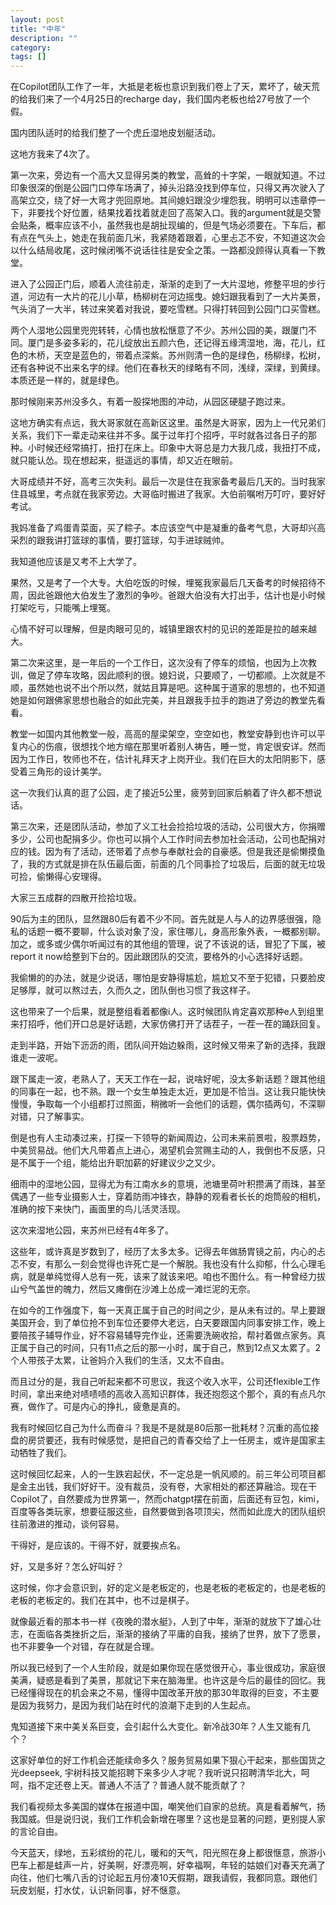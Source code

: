 ```yaml
---
layout: post
title: "中年"
description: ""
category: 
tags: []
---
```



在Copilot团队工作了一年，大抵是老板也意识到我们卷上了天，累坏了，破天荒的给我们来了一个4月25日的recharge day，我们国内老板也给27号放了一个假。

国内团队适时的给我们整了一个虎丘湿地皮划艇活动。

这地方我来了4次了。

第一次来，旁边有一个高大又显得另类的教堂，高耸的十字架，一眼就知道。不过印象很深的倒是公园门口停车场满了，掉头沿路没找到停车位，只得又再次驶入了高架立交，绕了好一大弯才兜回原地。其间媳妇跟没少埋怨我，明明可以违章停一下，非要找个好位置，结果找着找着就走回了高架入口。我的argument就是交警会贴条，概率应该不小，虽然我也是胡扯现编的，但是气场必须要在。下车后，都有点在气头上，她走在我前面几米，我紧随着跟着，心里忐忑不安，不知道这次会以什么结局收尾，这时候闭嘴不说话往往是安全之策。一路都没顾得认真看一下教堂。

进入了公园正门后，顺着人流往前走，渐渐的走到了一大片湿地，修整平坦的步行道，河边有一大片的花儿小草，杨柳树在河边摇曳。媳妇跟我看到了一大片美景，气头消了一大半，转过来笑着对我说，要吃雪糕。只得打转回到公园门口买雪糕。

两个人湿地公园里兜兜转转，心情也放松惬意了不少。苏州公园的美，跟厦门不同。厦门是多姿多彩的，花儿绽放出五颜六色，还记得五缘湾湿地，海，花儿，红色的木桥，天空是蓝色的，带着点深紫。苏州则清一色的是绿色，杨柳绿，松树，还有各种说不出来名字的绿。他们在春秋天的绿略有不同，浅绿，深绿，到黄绿。本质还是一样的，就是绿色。

那时候刚来苏州没多久，有着一股探地图的冲动，从园区硬腿子跑过来。

这地方确实有点远，我大哥家就在高新区这里。虽然是大哥家，因为上一代兄弟们关系，我们下一辈走动来往并不多。属于过年打个招呼，平时就各过各日子的那种。小时候还经常搞打，扭打在床上。印象中大哥总是力大我几成，我扭打不成，就只能认怂。现在想起来，挺遥远的事情，却又近在眼前。

大哥成绩并不好，高考三次失利。最后一次是住在我家备考最后几天的。当时我家住县城里，考点就在我家旁边。大哥临时搬进了我家。大伯前嘱咐万叮咛，要好好考试。

我妈准备了鸡蛋青菜面，买了粽子。本应该空气中是凝重的备考气息，大哥却兴高采烈的跟我讲打篮球的事情，要打篮球，勾手进球贼帅。

我知道他应该是又考不上大学了。

果然，又是考了一个大专。大伯吃饭的时候，埋冤我家最后几天备考的时候招待不周，因此爸跟他大伯发生了激烈的争吵。爸跟大伯没有大打出手，估计也是小时候打架吃亏，只能嘴上埋冤。

心情不好可以理解，但是肉眼可见的，城镇里跟农村的见识的差距是拉的越来越大。

第二次来这里，是一年后的一个工作日，这次没有了停车的烦恼，也因为上次教训，做足了停车攻略，因此顺利的很。媳妇说，只要顺了，一切都顺。上次就是不顺，虽然她也说不出个所以然，就姑且算是吧。这种属于道家的思想的，也不知道她是如何跟佛家思想也融合的如此完美，并且跟我手拉手的跑进了旁边的教堂先看看。

教堂一如国内其他教堂一般，高高的屋梁架空，空空如也，教堂安静到也许可以平复内心的伤痕，很想找个地方缩在那里听着别人祷告，睡一觉，肯定很安详。然而因为工作日，牧师也不在，估计礼拜天才上岗开业。我们在巨大的太阳阴影下，感受着三角形的设计美学。

这一次我们认真的逛了公园，走了接近5公里，疲劳到回家后躺着了许久都不想说话。

第三次来，还是团队活动，参加了义工社会捡拾垃圾的活动，公司很大方，你捐赠多少，公司也配捐多少。你也可以捐个人工作时间去参加社会活动，公司也配捐对应的钱。因为有了活动，还带着了点参与奉献社会的自豪感。但是我还是偷懒摸鱼了，我的方式就是排在队伍最后面，前面的几个同事捡了垃圾后，后面的就无垃圾可捡，偷懒得心安理得。

大家三五成群的四散开捡拾垃圾。

90后为主的团队，显然跟80后有着不少不同。首先就是人与人的边界感很强，隐私的话题一概不要聊，什么谈对象了没，家住哪儿，身高形象外表，一概都别聊。加之，或多或少偶尔听闻过有的其他组的管理，说了不该说的话，冒犯了下属，被report it now给整到下台的。因此跟团队的交流，要格外的小心选择好话题。

我偷懒的的办法，就是少说话，哪怕是安静得尴尬，尴尬又不至于犯错，只要脸皮足够厚，就可以熬过去，久而久之，团队倒也习惯了我这样子。

这也带来了一个后果，就是整组看着都像i人。这时候团队肯定喜欢那种e人到组里来打招呼，他们开口总是好话题，大家仿佛打开了话茬子，一茬一茬的踊跃回复。

走到半路，开始下沥沥的雨，团队间开始边躲雨，这时候又带来了新的选择，我跟谁走一波呢。

跟下属走一波，老熟人了，天天工作在一起，说啥好呢，没太多新话题？跟其他组的同事在一起，也不熟。跟一个女生单独走太近，更加是不恰当。这让我只能快快慢慢，争取每一个小组都打过照面，稍微听一会他们的话题，偶尔插两句，不深聊对错，只了解事实。

倒是也有人主动凑过来，打探一下领导的新闻周边，公司未来前景啦，股票趋势，中美贸易战。他们大凡带着点上进心，渴望机会赏赐主动的人，我倒也不反感，只是不属于一个组，能给出升职加薪的好建议少之又少。

细雨中的湿地公园，显得尤为有江南水乡的意境，池塘里荷叶积攒满了雨珠，甚至偶遇了一些专业摄影人士，穿着防雨冲锋衣，静静的观看者长长的炮筒般的相机，准确的按下来快门，画面里的鸟儿活灵活现。



这次来湿地公园，来苏州已经有4年多了。

这些年，或许真是岁数到了，经历了太多太多。记得去年做肠胃镜之前，内心的忐忑不安，有那么一刻会觉得也许死亡是一个解脱。我也没有什么抑郁，什么心理毛病，就是单纯觉得人总有一死，该来了就该来吧。咱也不图什么。有一种曾经力拔山兮气盖世的魄力，然后又瘫倒在沙滩上怂成一滩烂泥的无奈。

在如今的工作强度下，每一天真正属于自己的时间之少，是从未有过的。早上要跟美国开会，到了单位抢不到车位还要停大老远，白天要跟国内同事安排工作，晚上要陪孩子辅导作业，好不容易辅导完作业，还需要洗碗收拾，帮衬着做点家务。真正属于自己的时间，只有11点之后的那一小时，属于自己，熬到12点又太累了。2个人带孩子太累，让爸妈介入我们的生活，又太不自由。

而且过分的是，我自己听起来都不可思议，我这个收入水平，公司还flexible工作时间，拿出来绝对啧啧啧的高收入高知识群体，我还抱怨这个那个，真的有点凡尔赛，做作了。可是内心的挣扎，疲惫是真的。

我有时候回忆自己为什么而奋斗？我是不是就是80后那一批耗材？沉重的高位接盘的房贷要还，我有时候感觉，是把自己的青春交给了上一任房主，或许是国家主动牺牲了我们。

这时候回忆起来，人的一生跌宕起伏，不一定总是一帆风顺的。前三年公司项目都是金主出钱，我们好好干。没有裁员，没有卷，大家相处的都还算融洽。现在干Copilot了，自然要成为世界第一，然而chatgpt摆在前面，后面还有豆包，kimi，百度等各类玩家，想要征服这些，自然要做到各项顶尖，然而如此庞大的团队组织往前激进的推动，谈何容易。

干得好，是应该的。干得不好，就要挨点名。

好，又是多好？怎么好叫好？

这时候，你才会意识到，好的定义是老板定的，也是老板的老板定的，也是老板的老板的老板定的。我们在其中，也不过是棋子。

就像最近看的那本书一样《夜晚的潜水艇》，人到了中年，渐渐的就放下了雄心壮志，在面临各类挫折之后，渐渐的接纳了平庸的自我，接纳了世界，放下了愿景，也不非要争一个对错，存在就是合理。

所以我已经到了一个人生阶段，就是如果你现在感觉很开心，事业很成功，家庭很美满，疑惑是看到了美景，那就记下来在脑海里。也许这是今后的最佳的回忆。我已经懂得现在的机会来之不易，懂得中国改革开放的那30年取得的巨变，不主要是因为我努力，是因为我们站在时代的浪潮下走到的人生起点。

鬼知道接下来中美关系巨变，会引起什么大变化。新冷战30年？人生又能有几个？

这家好单位的好工作机会还能续命多久？服务贸易如果下狠心干起来，那些国货之光deepseek, 宇树科技又能招聘下来多少人才呢？我听说只招聘清华北大，呵呵，指不定还卷上天。普通人不活了？普通人就不能贡献了？

我们看视频太多美国的媒体在报道中国，嘲笑他们自家的总统。真是看着解气，扬我国威。但是说归说，我们工作机会新增在哪里？这也是显著的问题，更别提人家的言论自由。

今天蓝天，绿地，五彩缤纷的花儿，暖和的天气，阳光照在身上都很惬意，旅游小巴车上都是蛙声一片，好美啊，好漂亮啊，好幸福啊，年轻的姑娘们对春天充满了向往，他们七嘴八舌的讨论起五月份凑10天假期，跟我请假，我都同意。跟他们玩皮划艇，打水仗，认识新同事，好不惬意。









